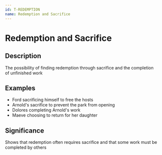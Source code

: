 ```yaml
---
id: T-REDEMPTION
name: Redemption and Sacrifice
---
```


# Redemption and Sacrifice

## Description
The possibility of finding redemption through sacrifice and the completion of unfinished work

## Examples
- Ford sacrificing himself to free the hosts
- Arnold's sacrifice to prevent the park from opening
- Dolores completing Arnold's work
- Maeve choosing to return for her daughter

## Significance
Shows that redemption often requires sacrifice and that some work must be completed by others

